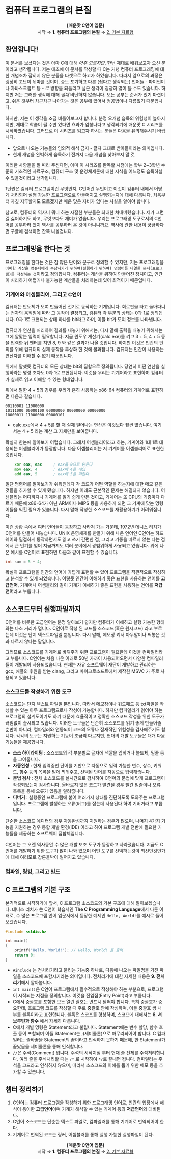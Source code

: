 # 컴퓨터 프로그램의 본질

<p align="center">
<b>[매운맛 C언어 입문]</b> <br />
시작 ⇒ <b>1. 컴퓨터 프로그램의 본질</b> ⇒ <a href="2. 기본 자료형.md">2. 기본 자료형</a>
</p>

## 환영합니다!
이 문서를 보셨다는 것은 아마 C에 대해 _아주 모르지만_, 한번 제대로 배워보고자 오신 분이라고 생각됩니다. 저는 애초에 이 문서를 작성할 때 C는 커녕 컴퓨터 프로그래밍에 대한 개념조차 잡히지 않은 분들을 타겟으로 하고자 하였습니다. 따라서 앞으로의 과정은 굉장히 고난이 뒤따를 것이며, 중도 포기하고 다른 (쉽다고 생각되는) 언어들 - 파이썬이나 자바스크립트 등 - 로 방향을 되돌리고 싶은 생각이 굉장히 많이 들 수도 있습니다. 하지만 저는 그러한 생각에 대해 _절대_ 비난하지 않습니다. 모든 공부는 순서가 있기 마련이고, 쉬운 것부터 차근차근 나아가는 것은 공부에 있어서 정공법이나 다름없기 때문입니다.

하지만, 저는 이 생각을 조금 비틀어보고자 합니다. 분명 오개념 습득의 위험성이 높아지지만, 제대로 학습이 될 수만 있다면 효과가 엄청나다고 생각되기에 매운맛 C 시리즈를 시작하였습니다. 그러므로 이 시리즈를 읽고자 하시는 분들은 다음을 유의해주시기 바랍니다.

 * 앞으로 나오는 기능들의 임의적 해석 금지 - 글자 그대로 받아들이라는 의미입니다.
 * 현재 개념을 완벽하게 습득하기 전까지 다음 개념을 찾아보지 말 것
 
이러한 사항들을 잘 따라 주신다면, 아마 이 시리즈를 완독할 시점에는 학부 2~3학년 수준의 기초적인 자료구조, 컴퓨터 구조 및 운영체제론에 대한 지식을 어느정도 습득하실 수 있을것이라고 생각됩니다.

1단원은 컴퓨터 프로그램이란 무엇인지, C언어란 무엇이고 이것이 컴퓨터 내에서 어떻게 처리되어 실행 가능한 프로그램으로 만들어지고 실행되는지에 대해 다룹니다. 처음부터 자칫 지루할지도 모르겠지만 매운 맛은 자비가 없다는 사실을 알아야 합니다.

참고로, 컴퓨터의 역사니 뭐니 하는 자잘한 부분들은 최대한 쳐내버렸습니다. 제가 그런걸 싫어하기도 하고, 무엇보다도 재미가 없습니다. 우리는 프로그래밍 도구로서의 C언어를 공부하러 왔지 역사를 공부하러 온 것이 아니니까요. 역사에 관한 내용이 궁금하다면 구글에 검색하면 잔뜩 나올겁니다.

## 프로그래밍을 한다는 것
프로그래밍을 한다는 것은 참 많은 단어와 문구로 정의할 수 있지만, 저는 프로그래밍을 `어떠한 계산을 컴퓨터에게 부담시키기 위하여(실행하기 위하여) 명령어를 나열한 문서(프로그램)를 작성하는 것`이라고 정의합니다. 컴퓨터는 계산을 위하여 만들어진 장치이고, 인간이 처리하기 어렵거나 불가능한 계산들을 처리하는데 있어 최적이기 때문입니다.

### 기계어와 어셈블리어, 그리고 C언어
컴퓨터는 반도체가 모여 만들어진 전기로 동작하는 기계입니다. 회로판을 타고 돌아다니는 전자의 움직임에 따라 그 동작이 결정되고, 컴퓨터 각 부분의 상태는 0과 1로 정의됩니다. 0과 1로 표현되는 상태 하나를 bit라고 하며, 이들 bit가 모여 정보를 나타냅니다.

컴퓨터가 연산을 처리하여 결과를 내놓기 위해서는, 다시 말해 출력을 내놓기 위해서는 그에 알맞는 입력이 필요합니다. 지금 윈도우 계산기(calc.exe)를 켜고 3 + 5, 4 + 5 등을 입력한 뒤 엔터를 치면 8, 9 와 같은 결과가 나올 것입니다. 하지만 이것은 인간의 편의를 위해 컴퓨터의 실제 동작을 추상화 한 것에 불과합니다. 컴퓨터는 인간이 사용하는 연산자를 이해할 수 없기 때문입니다.

위에서 말했듯 컴퓨터의 모든 상태는 bit의 집합으로 정의됩니다. 당연히 어떤 연산을 실행하라는 명령 조차도 0과 1로 표현됩니다. 이것을 우리는 기계어라고 표현하며 컴퓨터가 실제로 읽고 이해할 수 있는 형태입니다.

위에서 말한 4 + 5의 경우를 우리가 흔히 사용하는 x86-64 컴퓨터의 기계어로 표현하면 다음과 같습니다. 

```
00110001 11000000
10111000 00000100 00000000 00000000 00000000
10000011 11000000 00000101
```
 * calc.exe에서 4 + 5를 할 때 실제 일어나는 연산은 이것보다 훨씬 많습니다. 여기서는 4 + 5 라는 계산 그 자체만을 보여줍니다.

확실히 한눈에 알아보기 어렵습니다. 그래서 어셈블리어라고 하는, 기계어와 1대 1로 대응되는 어셈블리어가 등장합니다. 다음 어셈블리어는 저 기계어를 어셈블리어로 표현한 것입니다.

```asm
    xor eax, eax     ; eax를 0으로 만든다
    mov eax, 4       ; eax에 4를 대입
    add eax, 5       ; eax에 5를 더한다
```

일단 명령어를 알아보기가 쉬워진데다 각 코드가 어떤 역할을 하는지에 대한 메모 같은 것들을 추가할 수 있게 됐습니다. 하지만 이래도 근본적인 문제는 해결되지 않습니다. 어셈블리는 어디까지나 기계어를 읽기 쉽게 만든 것이고, 기계어는 또 CPU의 기종마다 다르기 때문에 x86-64가 아닌 ARM이나 MIPS 등을 사용하게 되면 그 기계에 맞는 명령어들을 익힐 필요가 있습니다. 다시 말해 작성한 소스코드를 재활용하기가 어려워집니다.

이런 상황 속에서 여러 언어들이 등장하고 사라져 가는 가운데, 1972년 데니스 리치가 C언어를 만들어 내놓습니다. UNIX 운영체제를 만들기 위해 나온 언어인 C언어는 하드웨어와 밀접하게 동작하면서도 읽고 쓰기 간편한 점, 그리고 기종을 따르지 않는 다는 점에서 큰 인기를 얻어 지금까지도 여러 분야에서 광범위하게 사용되고 있습니다. 위에 나온 예시를 C언어로 표현하면 다음과 같이 표현할 수 있습니다.

```c
int sum = 5 + 4;
```

확실히 프로그램을 인간의 언어에 가깝게 표현할 수 있어 프로그램을 직관적으로 작성하고 분석할 수 있게 되었습니다. 이렇듯 인간이 이해하기 좋은 표현을 사용하는 언어를 **고급언어**, 기계어나 어셈블리와 같이 기계가 이해하기 좋은 표현을 사용하는 언어를 **저급언어**라고 부릅니다. 

## 소스코드부터 실행파일까지
C언어를 비롯한 고급언어는 분명 알아보기 쉽지만 컴퓨터가 이해하고 실행 가능한 형태와는 다소 거리가 멉니다. C언어로 작성 된 코드를 소스코드(혹은 원시코드) 라고 부르는데 이것은 단지 텍스트파일일 뿐입니다. 다시 말해, 메모장 켜서 아무말이나 써놓은 것과 다르지 않다는 말입니다.

그러므로 소스코드를 기계어로 바꿔주기 위한 프로그램이 필요한데 이것을 컴파일러라고 부릅니다. C언어는 처음 나온 이래로 50년 가까이 사용되어오면서 다양한 컴파일러들이 개발되어 사용되었습니다. 현재는 자유 소프트웨어 재단이 개발하고 관리하는 gcc, 애플의 후원을 받는 clang, 그리고 마이크로소프트에서 제작한 MSVC 가 주로 사용되고 있습니다.

### 소스코드를 작성하기 위한 도구
소스코드는 단지 텍스트 파일일 뿐입니다. 따라서 메모장이나 워드패드 등 txt파일을 작성할 수 있는 아무 프로그램으로나 작성이 가능합니다. 하지만 컴파일러가 읽어야 하는 프로그램의 설계도이기도 하기 때문에 효율적이고 정확한 소스코드 작성을 위한 도구가 끊임없이 출시되고 있습니다. 이러한 도구들은 단순히 소스코드를 읽기 좋게 만들어줄 뿐만이 아니라, 컴파일러와 연동되어 코드의 오류나 잠재적인 위험성을 검사해주기도 합니다. 각각의 도구는 지원하는 기능이 조금씩 다르지만, 현대의 개발 도구들은 대개 다음 기능들을 제공합니다.

 * **소스 하이라이팅** : 소스코드의 각 부분별로 글자에 색깔을 입히거나 볼드체, 밑줄 등을 그어줍니다.
 * **자동완성** : 현재 입력중인 단어를 기반으로 자동으로 입력 가능한 변수, 상수, 키워드, 함수 등의 목록을 밑에 띄워주고, 선택된 단어를 자동으로 입력해줍니다.
 * **문법 검사** : 전체 소스코드를 실시간으로 검사하여 C언어의 문법에 맞게 프로그램이 작성되었는지 검사합니다. 올바르지 않은 코드가 발견될 경우 빨간 밑줄이나 오류 목록을 통해 오류가 있음을 알려줍니다.
 * **디버거** : 실행중인 프로그램에 붙어 여러가지 상태를 진단하도록 도와주는 프로그램입니다. 프로그램에 발생하는 오류(버그)를 잡는데 사용된다 하여 기버거라고 부릅니다. 

단순한 소스코드 에디터의 경우 자동완성까지 지원하는 경우가 많으며, 나머지 4가지 기능을 지원하는 경우 통합 개발 환경(IDE) 이라고 하여 프로그램 개발 전반에 필요한 기능들을 제공하는 소프트웨어 집합체입니다.

C언어는 그 오랜 역사동안 수 많은 개발 보조 도구가 등장하고 사라졌습니다. 지금도 C언어를 개발하기 위한 도구가 많이 나와 있으며 어떤 도구를 선택하는것이 최선인것인가에 대해 여러모로 갑론을박이 벌어지고 있습니다. 

### 컴파일, 링킹, 그리고 빌드


## C 프로그램의 기본 구조
본격적으로 시작하기에 앞서, C 프로그램 소스코드의 기본 구조에 대해 알아보겠습니다. 데니스 리치가 쓴 C언어 학습서인 **The C Programming Language**에서 다룬 이래로, 수 많은 프로그램 언어 입문서에서 등장한 예제인 `Hello, World!`를 예시로 들어보겠습니다.

```c
#include <stdio.h>

int main()
{
    printf("Hello, World!"); // Hello, World! 를 출력
    return 0;
}
```

 * `#include` 는 전처리기라고 불리는 기능중 하나로, 다음에 나오는 파일명을 가진 파일을 소스코드에 포함시키라는 의미입니다. 전처리기에 대한 자세한 내용은 **9. 전처리기**에서 알아봅니다.
 * `int main()`은 C언어 프로그램에서 필수적으로 작성해야 하는 부분으로, 프로그램이 시작되는 지점을 정의합니다. 이것을 진입점(Entry Point)라고 부릅니다.
 * C에서 중괄호를 포함한 모든 열린 괄호는 반드시 닫혀야 합니다. 특히 중괄호가 중요한데, 프로그램 코드를 작성할 때 주로 중괄호 안에 작성하며, 이들 중괄호 쌍 내부를 블록이라고 표현합니다. 블록은 스코프를 형성하며, 스코프에 대해서는 **6. 서브루틴과 함수** 에서 자세히 다룹니다.
 * C에서 개별 명령은 Statement라고 불립니다. Statement에는 변수 할당, 함수 호출 등이 포함되며 이들 Statement는 ;(세미콜론)으로 마무리되어야 합니다. C 컴파일러는 줄바꿈을 Statement의 끝이라고 인식하지 못하기 때문에, 한 Statement가 끝났음을 세미콜론을 통해 인식합니다.
 * `//`은 주석(Comment) 입니다. 주석의 시작지점 부터 현재 줄 전체를 주석처리합니다. 여러 줄을 주석처리할 때는 `/*` 로 시작하여 `*/`로 끝내면 됩니다. 컴파일러는 주석을 코드라고 인식하지 않으며, 따라서 소스코드의 이해를 돕기 위한 메모 등을 추가할 수 있습니다.

## 챕터 정리하기
 1. C언어는 컴퓨터 프로그램을 작성하기 위한 프로그래밍 언어로, 인간의 입장에서 해석이 용이한 **고급언어**이며 기계가 해석할 수 있는 기계어 등의 **저급언어**와 대비된다.
 2. C언어 소스코드는 단순한 텍스트 파일로, 컴파일러를 통해 기계어로 번역되어야 한다. 
 3. 기계어로 번역된 코드는 링커, 어셈블러를 통해 실행 가능한 실행파일이 된다.

<p align="center">
<b>[매운맛 C언어 입문]</b> <br />
시작 ⇒ <b>1. 컴퓨터 프로그램의 본질</b> ⇒ <a href="2. 기본 자료형.md">2. 기본 자료형</a>
</p>
